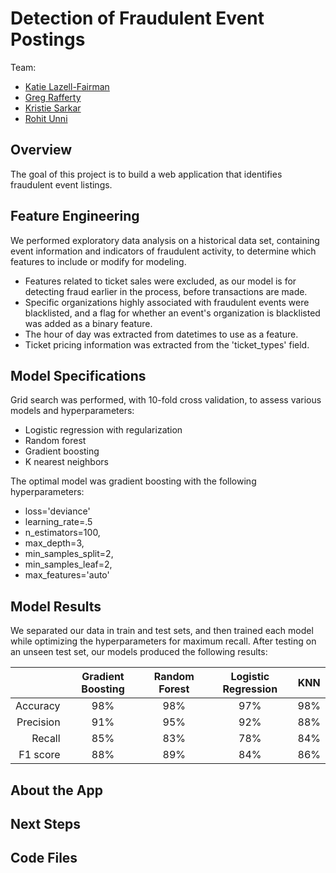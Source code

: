 # Detection of Fraudulent Event Postings
Team:
- [Katie Lazell-Fairman](https://github.com/lazell)
- [Greg Rafferty](https://github.com/raffg)
- [Kristie Sarkar](https://github.com/ks2282)
- [Rohit Unni](https://github.com/rohitunni)

## Overview
The goal of this project is to build a web application that identifies fraudulent event listings.

## Feature Engineering
We performed exploratory data analysis on a historical data set, containing event information and indicators of fraudulent activity, to determine which features to include or modify for modeling.

- Features related to ticket sales were excluded, as our model is for detecting fraud earlier in the process, before transactions are made.
- Specific organizations highly associated with fraudulent events were blacklisted,
and a flag for whether an event's organization is blacklisted was added as a binary feature.
- The hour of day was extracted from datetimes to use as a feature.
- Ticket pricing information was extracted from the 'ticket_types' field.

## Model Specifications
Grid search was performed, with 10-fold cross validation, to assess various models and hyperparameters:
- Logistic regression with regularization
- Random forest
- Gradient boosting
- K nearest neighbors

The optimal model was gradient boosting with the following hyperparameters:
- loss='deviance'
- learning_rate=.5
- n_estimators=100,
- max_depth=3,
- min_samples_split=2,
- min_samples_leaf=2,
- max_features='auto'

## Model Results
We separated our data in train and test sets, and then trained each model while optimizing the hyperparameters for maximum recall. After testing on an unseen test set, our models produced the following results:

|   |Gradient Boosting|Random Forest|Logistic Regression|KNN|
|---:|:--------------:|:-----------:|:-----------------:|:--:|
|Accuracy|98%|98%|97%|98%|
|Precision|91%|95%|92%|88%|
|Recall|85%|83%|78%|84%|
|F1 score|88%|89%|84%|86%|

## About the App

## Next Steps

## Code Files
